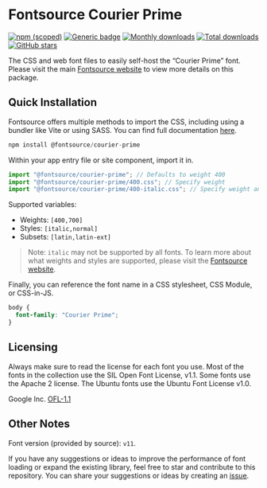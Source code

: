 # Fontsource Courier Prime

[![npm (scoped)](https://img.shields.io/npm/v/@fontsource/courier-prime?color=brightgreen)](https://www.npmjs.com/package/@fontsource/courier-prime) [![Generic badge](https://img.shields.io/badge/fontsource-passing-brightgreen)](https://github.com/fontsource/fontsource) [![Monthly downloads](https://badgen.net/npm/dm/@fontsource/courier-prime)](https://github.com/fontsource/fontsource) [![Total downloads](https://badgen.net/npm/dt/@fontsource/courier-prime)](https://github.com/fontsource/fontsource) [![GitHub stars](https://img.shields.io/github/stars/fontsource/fontsource.svg?style=social&label=Star)](https://github.com/fontsource/fontsource/stargazers)

The CSS and web font files to easily self-host the “Courier Prime” font. Please visit the main [Fontsource website](https://fontsource.org/fonts/courier-prime) to view more details on this package.

## Quick Installation

Fontsource offers multiple methods to import the CSS, including using a bundler like Vite or using SASS. You can find full documentation [here](https://fontsource.org/docs/getting-started/introduction).

```javascript
npm install @fontsource/courier-prime
```

Within your app entry file or site component, import it in.

```javascript
import "@fontsource/courier-prime"; // Defaults to weight 400
import "@fontsource/courier-prime/400.css"; // Specify weight
import "@fontsource/courier-prime/400-italic.css"; // Specify weight and style
```

Supported variables:
- Weights: `[400,700]`
- Styles: `[italic,normal]`
- Subsets: `[latin,latin-ext]`

> Note: `italic` may not be supported by all fonts. To learn more about what weights and styles are supported, please visit the [Fontsource website](https://fontsource.org/fonts/courier-prime).

Finally, you can reference the font name in a CSS stylesheet, CSS Module, or CSS-in-JS.

```css
body {
  font-family: "Courier Prime";
}
```

## Licensing
Always make sure to read the license for each font you use. Most of the fonts in the collection use the SIL Open Font License, v1.1. Some fonts use the Apache 2 license. The Ubuntu fonts use the Ubuntu Font License v1.0.

Google Inc.
[OFL-1.1](http://scripts.sil.org/OFL)

## Other Notes
Font version (provided by source): `v11`.

If you have any suggestions or ideas to improve the performance of font loading or expand the existing library, feel free to star and contribute to this repository. You can share your suggestions or ideas by creating an [issue](https://github.com/fontsource/fontsource/issues).